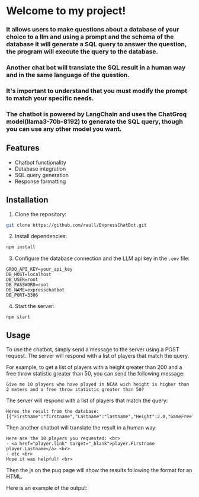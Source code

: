 # Welcome to my project!

### It allows users to make questions about a database of your choice to a llm and using a prompt and the schema of the database it will generate a SQL query to answer the question, the program will execute the query to the database.

### Another chat bot will translate the SQL result in a human way and in the same language of the question.

### It's important to understand that you must modify the prompt to match your specific needs.

### The chatbot is powered by LangChain and uses the ChatGroq model(llama3-70b-8192) to generate the SQL query, though you can use any other model you want.

## Features

- Chatbot functionality
- Database integration
- SQL query generation
- Response formatting

## Installation

1. Clone the repository:

```bash
git clone https://github.com/raull/ExpressChatBot.git
```

2. Install dependencies:

```bash
npm install
```

3. Configure the database connection and the LLM api key in the `.env` file:

```
GROQ_API_KEY=your_api_key
DB_HOST=localhost
DB_USER=root
DB_PASSWORD=root
DB_NAME=expresschatbot
DB_PORT=3306
```

4. Start the server:

```
npm start
```

## Usage

To use the chatbot, simply send a message to the server using a POST request. The server will respond with a list of players that match the query.

For example, to get a list of players with a height greater than 200 and a free throw statistic greater than 50, you can send the following message:

```
Give me 10 players who have played in NCAA wich height is higher than 2 meters and a free throw statistic greater than 50?
```

The server will respond with a list of players that match the query:

```
Heres the result from the database:
[{"Firstname":"firstname","Lastname":"lastname","Height":2.0,"GameFreeThrowsStatistic":50,"link":"https://sportiw.com/en/athletes/firstname%20lastname/bjse1a360bfb50jy3voy/"}]
```

Then another chatbot will translate the result in a human way:

```
Here are the 10 players you requested: <br>
- <a href="player.link" target="_blank">player.Firstname player.Lastname</a> <br>
- etc <br>
Hope it was helpful! <br>
```

Then the js on the pug page will show the results following the format for an HTML.

Here is an example of the output:
